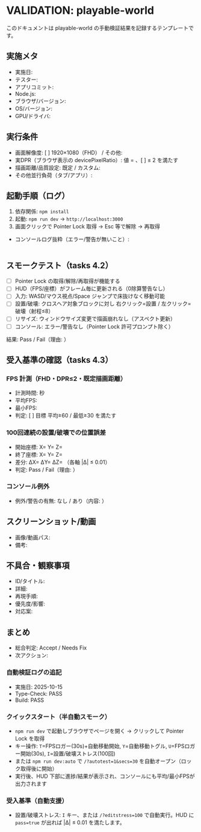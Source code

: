 # VALIDATION: playable-world

このドキュメントは playable-world の手動検証結果を記録するテンプレートです。

## 実施メタ
- 実施日: 
- テスター: 
- アプリコミット: 
- Node.js: 
- ブラウザ/バージョン: 
- OS/バージョン: 
- GPU/ドライバ: 

## 実行条件
- 画面解像度: [ ] 1920×1080（FHD） / その他: 
- 実DPR（ブラウザ表示の devicePixelRatio）: 値 =  、[ ] ≤ 2 を満たす
- 描画距離/品質設定: 既定 / カスタム: 
- その他並行負荷（タブ/アプリ）: 

## 起動手順（ログ）
1) 依存関係: `npm install`
2) 起動: `npm run dev` → `http://localhost:3000`
3) 画面クリックで Pointer Lock 取得 → Esc 等で解除 → 再取得
- コンソールログ抜粋（エラー/警告が無いこと）:
```

```

## スモークテスト（tasks 4.2）
- [ ] Pointer Lock の取得/解除/再取得が機能する
- [ ] HUD（FPS/座標）がフレーム毎に更新される（0除算警告なし）
- [ ] 入力: WASD/マウス視点/Space ジャンプで床抜けなく移動可能
- [ ] 設置/破壊: クロスヘア対象ブロックに対し 右クリック=設置 / 左クリック=破壊（射程≤8）
- [ ] リサイズ: ウィンドウサイズ変更で描画崩れなし（アスペクト更新）
- [ ] コンソール: エラー/警告なし（Pointer Lock 許可プロンプト除く）

結果: Pass / Fail（理由: ）

## 受入基準の確認（tasks 4.3）
### FPS 計測（FHD・DPR≤2・既定描画距離）
- 計測時間:  秒
- 平均FPS:  
- 最小FPS:  
- 判定: [ ] 目標 平均≥60 / 最低≥30 を満たす

### 100回連続の設置/破壊での位置誤差
- 開始座標: X=  Y=  Z= 
- 終了座標: X=  Y=  Z= 
- 差分: ΔX=  ΔY=  ΔZ=  （各軸 |Δ| ≤ 0.01）
- 判定: Pass / Fail（理由: ）

### コンソール例外
- 例外/警告の有無: なし / あり（内容: ）

## スクリーンショット/動画
- 画像/動画パス: 
- 備考: 

## 不具合・観察事項
- ID/タイトル: 
- 詳細: 
- 再現手順: 
- 優先度/影響: 
- 対応案: 

## まとめ
- 総合判定: Accept / Needs Fix
- 次アクション: 



### 自動検証ログの追記
- 実施日: 2025-10-15
- Type-Check: PASS
- Build: PASS


### クイックスタート（半自動スモーク）
- `npm run dev` で起動しブラウザでページを開く → クリックして Pointer Lock を取得
- キー操作: `T`=FPSロガー(30s)+自動移動開始, `Y`=自動移動トグル, `U`=FPSロガー開始(30s), `I`=設置/破壊ストレス(100回)
- または `npm run dev:auto` で `/?autotest=1&secs=30` を自動オープン（ロック取得後に開始）
- 実行後、HUD 下部に進捗/結果が表示され、コンソールにも平均/最小FPSが出力されます

### 受入基準（自動支援）
- 設置/破壊ストレス: `I` キー、または `/?editstress=100` で自動実行。HUD に `pass=true` が出れば |Δ| ≤ 0.01 を満たします。
